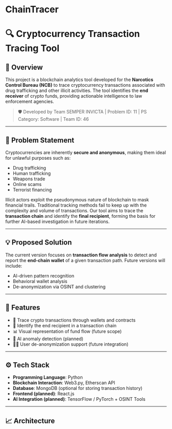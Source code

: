 # ChainTracer

# 🔍 Cryptocurrency Transaction Tracing Tool

## 🚀 Overview

This project is a blockchain analytics tool developed for the **Narcotics Control Bureau (NCB)** to trace cryptocurrency transactions associated with drug trafficking and other illicit activities. The tool identifies the **end receiver** of crypto funds, providing actionable intelligence to law enforcement agencies.

> 🛡️ Developed by Team SEMPER INVICTA | Problem ID: 11 | PS Category: Software | Team ID: 46

---

## 🎯 Problem Statement

Cryptocurrencies are inherently **secure and anonymous**, making them ideal for unlawful purposes such as:

- Drug trafficking
- Human trafficking
- Weapons trade
- Online scams
- Terrorist financing

Illicit actors exploit the pseudonymous nature of blockchain to mask financial trails. Traditional tracking methods fail to keep up with the complexity and volume of transactions. Our tool aims to trace the **transaction chain** and identify the **final recipient**, forming the basis for further AI-based investigation in future iterations.

---

## 💡 Proposed Solution

The current version focuses on **transaction flow analysis** to detect and report the **end-chain wallet** of a given transaction path. Future versions will include:

- AI-driven pattern recognition
- Behavioral wallet analysis
- De-anonymization via OSINT and clustering

---

## 🧠 Features

- 🧾 Trace crypto transactions through wallets and contracts  
- 🔗 Identify the end recipient in a transaction chain  
- 📊 Visual representation of fund flow (future scope)  
- 🤖 AI anomaly detection (planned)  
- 🕵️‍♂️ User de-anonymization support (future integration)

---

## ⚙️ Tech Stack

- **Programming Language**: Python
- **Blockchain Interaction**: Web3.py, Etherscan API
- **Database**: MongoDB (optional for storing transaction history)
- **Frontend (planned)**: React.js
- **AI Integration (planned)**: TensorFlow / PyTorch + OSINT Tools

---

## 📈 Architecture

